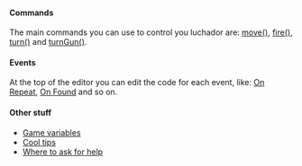 #### Commands
The main commands you can use to control you luchador are: [move()](https://docs.robolucha.com/play/commands/move/), [fire()](https://docs.robolucha.com/play/commands/fire/), [turn()](https://docs.robolucha.com/play/commands/turn/) and [turnGun()](https://docs.robolucha.com/play/commands/turngun/).

#### Events
At the top of the editor you can edit the code for each event, like: [On Repeat](https://docs.robolucha.com/play/events/repeat/), [On Found](https://docs.robolucha.com/play/events/onfound/) and so on.

#### Other stuff
- [Game variables](https://docs.robolucha.com/play/variables/)
- [Cool tips](https://docs.robolucha.com/play/programming/math/)
- [Where to ask for help](https://forum.robolucha.com/)
